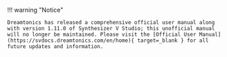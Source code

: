 !!! warning "Notice"

    Dreamtonics has released a comprehensive official user manual along with version 1.11.0 of Synthesizer V Studio; this unofficial manual will no longer be maintained. Please visit the [Official User Manual](https://svdocs.dreamtonics.com/en/home){ target=_blank } for all future updates and information.
